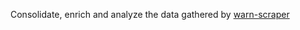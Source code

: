 Consolidate, enrich and analyze the data gathered by [warn-scraper](https://github.com/biglocalnews/warn-scraper)